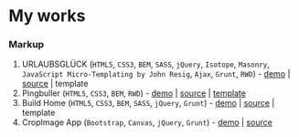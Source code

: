 # My works
### Markup
1. URLAUBSGLÜCK (`HTML5`, `CSS3`, `BEM`, `SASS`, `jQuery`, `Isotope`, `Masonry`, `JavaScript Micro-Templating by John Resig`, `Ajax`, `Grunt`, `RWD`) - [demo](http://rusyak.github.io/GoIT/JavaScript/Task_25/build/index.html) | [source](https://github.com/rusyak/rusyak.github.io/tree/master/GoIT/JavaScript/Task_25) | template
2. Pingbuller (`HTML5`, `CSS3`, `BEM`, `RWD`) - [demo](http://rusyak.github.io/GoIT/Markup/Task_7-9/index.html) | [source](https://github.com/rusyak/rusyak.github.io/tree/master/GoIT/Markup/Task_7-9) | [template](https://raw.githubusercontent.com/rusyak/rusyak.github.io/master/GoIT/Markup/Task_7-9/template/Pingbuller%20.jpg)
3. Build Home (`HTML5`, `CSS3`, `BEM`, `SASS`, `jQuery`, `Grunt`) - [demo](http://rusyak.github.io/GoIT/JavaScript/Task_19-20/build/index.html) | [source](https://github.com/rusyak/rusyak.github.io/tree/master/GoIT/JavaScript/Task_19-20) | template
4. CropImage App (`Bootstrap`, `Canvas`, `jQuery`, `Grunt`) - [demo](http://rusyak.github.io/cropImageApp/build/index.html) | [source](https://github.com/rusyak/rusyak.github.io/tree/master/cropImageApp)
